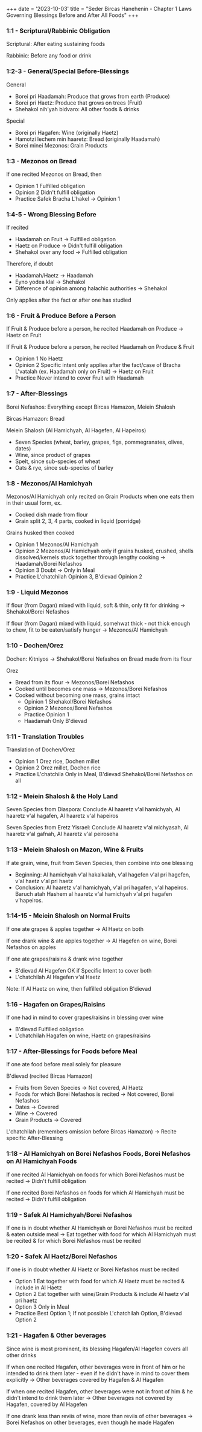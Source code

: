 +++
date = '2023-10-03'
title = "Seder Bircas Hanehenin - Chapter 1 Laws Governing Blessings Before and After All Foods"
+++

### 1:1 - Scriptural/Rabbinic Obligation

Scriptural: After eating sustaining foods

Rabbinic: Before any food or drink

### 1:2-3 - General/Special Before-Blessings

General
- Borei pri Haadamah: Produce that grows from earth (Produce)
- Borei pri Haetz: Produce that grows on trees (Fruit)
- Shehakol nih'yah bidvaro: All other foods & drinks

Special
- Borei pri Hagafen: Wine (originally Haetz)
- Hamotzi lechem min haaretz: Bread (originally Haadamah)
- Borei minei Mezonos: Grain Products

### 1:3 - Mezonos on Bread

If one recited Mezonos on Bread, then
- Opinion 1 Fulfilled obligation
- Opinion 2 Didn't fulfill obligation
- Practice Safek Bracha L'hakel → Opinion 1

### 1:4-5 - Wrong Blessing Before

If recited
- Haadamah on Fruit → Fulfilled obligation
- Haetz on Produce → Didn't fulfill obligation
- Shehakol over any food → Fulfilled obligation

Therefore, if doubt
- Haadamah/Haetz → Haadamah
- Eyno yodea klal → Shehakol
- Difference of opinion among halachic authorities → Shehakol

Only applies after the fact or after one has studied

### 1:6 - Fruit & Produce Before a Person

If Fruit & Produce before a person, he recited Haadamah on Produce → Haetz on Fruit

If Fruit & Produce before a person, he recited Haadamah on Produce & Fruit
- Opinion 1 No Haetz
- Opinion 2 Specific intent only applies after the fact/case of Bracha L'vatalah (ex. Haadamah only on Fruit) → Haetz on Fruit
- Practice Never intend to cover Fruit with Haadamah

### 1:7 - After-Blessings

Borei Nefashos: Everything except Bircas Hamazon, Meiein Shalosh

Bircas Hamazon: Bread

Meiein Shalosh (Al Hamichyah, Al Hagefen, Al Hapeiros)
- Seven Species (wheat, barley, grapes, figs, pommegranates, olives, dates)
- Wine, since product of grapes
- Spelt, since sub-species of wheat
- Oats & rye, since sub-species of barley

### 1:8 - Mezonos/Al Hamichyah

Mezonos/Al Hamichyah only recited on Grain Products when one eats them in their usual form, ex.
- Cooked dish made from flour
- Grain split 2, 3, 4 parts, cooked in liquid (porridge)

Grains husked then cooked
- Opinion 1 Mezonos/Al Hamichyah
- Opinion 2 Mezonos/Al Hamichyah only if grains husked, crushed, shells dissolved/kernels stuck together through lengthy cooking → Haadamah/Borei Nefashos
- Opinion 3 Doubt → Only in Meal
- Practice L'chatchilah Opinion 3, B'dievad Opinion 2

### 1:9 - Liquid Mezonos

If flour (from Dagan) mixed with liquid, soft & thin, only fit for drinking → Shehakol/Borei Nefashos

If flour (from Dagan) mixed with liquid, somehwat thick - not thick enough to chew, fit to be eaten/satisfy hunger → Mezonos/Al Hamichyah

### 1:10 - Dochen/Orez

Dochen: Kitniyos → Shehakol/Borei Nefashos on Bread made from its flour

Orez
- Bread from its flour → Mezonos/Borei Nefashos
- Cooked until becomes one mass → Mezonos/Borei Nefashos
- Cooked without becoming one mass, grains intact
  - Opinion 1 Shehakol/Borei Nefashos
  - Opinion 2 Mezonos/Borei Nefashos
  - Practice Opinion 1
  - Haadamah Only B'dievad

### 1:11 - Translation Troubles

Translation of Dochen/Orez
- Opinion 1 Orez rice, Dochen millet
- Opinion 2 Orez millet, Dochen rice
- Practice L'chatchila Only in Meal, B'dievad Shehakol/Borei Nefashos on all

### 1:12 - Meiein Shalosh & the Holy Land

Seven Species from Diaspora: Conclude Al haaretz v'al hamichyah, Al haaretz v'al hagafen, Al haaretz v'al hapeiros

Seven Species from Eretz Yisrael: Conclude Al haaretz v'al michyasah, Al haaretz v'al gafnah, Al haaretz v'al peiroseha

### 1:13 - Meiein Shalosh on Mazon, Wine & Fruits

If ate grain, wine, fruit from Seven Species, then combine into one blessing
- Beginning: Al hamichyah v'al hakalkalah, v'al hagefen v'al pri hagefen, v'al haetz v'al pri haetz
- Conclusion: Al haaretz v'al hamichyah, v'al pri hagafen, v'al hapeiros. Baruch atah Hashem al haaretz v'al hamichyah v'al pri hagafen v'hapeiros.

### 1:14-15 - Meiein Shalosh on Normal Fruits

If one ate grapes & apples together → Al Haetz on both

If one drank wine & ate apples together → Al Hagefen on wine, Borei Nefashos on apples

If one ate grapes/raisins & drank wine together
- B'dievad Al Hagefen OK if Specific Intent to cover both
- L'chatchilah Al Hagefen v'al Haetz

Note: If Al Haetz on wine, then fulfilled obligation B'dievad

### 1:16 - Hagafen on Grapes/Raisins

If one had in mind to cover grapes/raisins in blessing over wine
- B'dievad Fulfilled obligation
- L'chatchilah Hagafen on wine, Haetz on grapes/raisins

### 1:17 - After-Blessings for Foods before Meal

If one ate food before meal solely for pleasure

B'dievad (recited Bircas Hamazon)
- Fruits from Seven Species → Not covered, Al Haetz
- Foods for which Borei Nefashos is recited → Not covered, Borei Nefashos
- Dates → Covered
- Wine → Covered
- Grain Products → Covered

L'chatchilah (remembers omission before Bircas Hamazon) → Recite specific After-Blessing

### 1:18 - Al Hamichyah on Borei Nefashos Foods, Borei Nefashos on Al Hamichyah Foods

If one recited Al Hamichyah on foods for which Borei Nefashos must be recited → Didn't fulfill obligation

If one recited Borei Nefashos on foods for which Al Hamichyah must be recited → Didn't fulfill obligation

### 1:19 - Safek Al Hamichyah/Borei Nefashos

If one is in doubt whether Al Hamichyah or Borei Nefashos must be recited & eaten outside meal → Eat together with food for which Al Hamichyah must be recited & for which Borei Nefashos must be recited

### 1:20 - Safek Al Haetz/Borei Nefashos

If one is in doubt whether Al Haetz or Borei Nefashos must be recited
- Option 1 Eat together with food for which Al Haetz must be recited & include in Al Haetz
- Option 2 Eat together with wine/Grain Products & include Al haetz v'al pri haetz
- Option 3 Only in Meal
- Practice Best Option 1; If not possible L'chatchilah Option, B'dievad Option 2

### 1:21 - Hagafen & Other beverages

Since wine is most prominent, its blessing Hagafen/Al Hagefen covers all other drinks

If when one recited Hagafen, other beverages were in front of him or he intended to drink them later - even if he didn't have in mind to cover them explicitly → Other beverages covered by Hagafen & Al Hagafen

If when one recited Hagafen, other beverages were not in front of him & he didn't intend to drink them later → Other beverages not covered by Hagafen, covered by Al Hagefen

If one drank less than reviis of wine, more than reviis of other beverages → Borei Nefashos on other beverages, even though he made Hagafen
